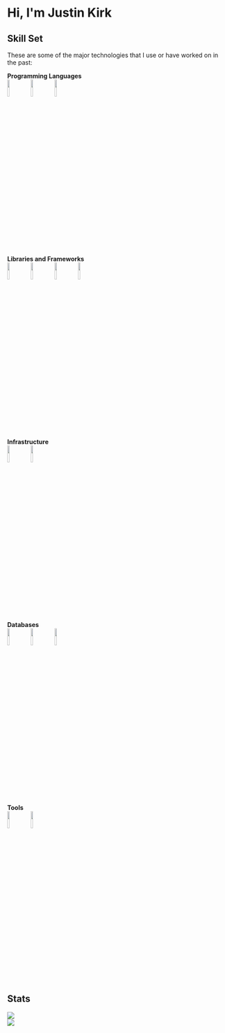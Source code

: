 # Hi, I'm Justin Kirk

## Skill Set

These are some of the major technologies that I use or have worked on in the past:

**Programming Languages**
<br />
<code><img width="10%" src="https://www.vectorlogo.zone/logos/java/java-ar21.svg"></code>
<code><img width="10%" src="https://www.vectorlogo.zone/logos/kotlinlang/kotlinlang-ar21.svg"></code>
<code><img width="10%" src="https://www.vectorlogo.zone/logos/python/python-ar21.svg"></code>
<br />


**Libraries and Frameworks**
<br />
<code><img width="10%" src="https://www.vectorlogo.zone/logos/vuejs/vuejs-ar21.svg"></code>
<code><img width="10%" src="https://www.vectorlogo.zone/logos/reactjs/reactjs-ar21.svg"></code>
<code><img width="10%" src="https://www.vectorlogo.zone/logos/getbootstrap/getbootstrap-ar21.svg"></code>
<code><img width="10%" src="https://www.vectorlogo.zone/logos/jquery/jquery-ar21.svg"></code>
<br />

**Infrastructure**
<br />
<code><img width="10%" src="https://www.vectorlogo.zone/logos/amazon_aws/amazon_aws-ar21.svg"></code>
<code><img width="10%" src="https://www.vectorlogo.zone/logos/serverless/serverless-ar21.svg"></code>
<br />

**Databases**
<br />
<code><img width="10%" src="https://www.vectorlogo.zone/logos/mysql/mysql-ar21.svg"></code>
<code><img width="10%" src="https://brandeps.com/logo-download/M/Microsoft-sql-server-logo-vector-01.svg"></code>
<code><img width="10%" src="ghttps://www.vectorlogo.zone/logos/oracle/oracle-ar21.svg"></code>
<br />

**Tools**
<br />
<code><img width="10%" src="https://www.vectorlogo.zone/logos/visualstudio_code/visualstudio_code-ar21.svg"></code>
<code><img width="10%" src="https://upload.vectorlogo.zone/logos/jetbrains_idea/images/d4398a36-c378-4511-a508-106ded6cd69a.svg"></code>
<br />

## Stats

![](https://github-readme-stats-sigma-five.vercel.app/api?username=TheJuki&show_icons=true&theme=transparent&hide_border=true&include_all_commits=true&hide_title=true&hide=css)
<br />
![](https://github-readme-stats-sigma-five.vercel.app/api/top-langs/?username=TheJuki&show_icons=true&theme=transparent&hide_border=true&layout=compact&hide=css)
